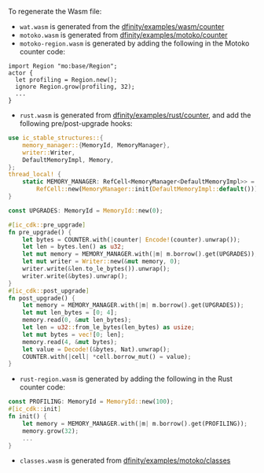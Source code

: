 To regenerate the Wasm file:

* `wat.wasm` is generated from the [dfinity/examples/wasm/counter](https://github.com/dfinity/examples/tree/master/wasm/counter)
* `motoko.wasm` is generated from [dfinity/examples/motoko/counter](https://github.com/dfinity/examples/tree/master/motoko/counter)
* `motoko-region.wasm` is generated by adding the following in the Motoko counter code:
```motoko
import Region "mo:base/Region";
actor {
  let profiling = Region.new();
  ignore Region.grow(profiling, 32);
  ...
}
```
* `rust.wasm` is generated from [dfinity/examples/rust/counter](https://github.com/dfinity/examples/tree/master/rust/counter), and add the following pre/post-upgrade hooks:
```rust
use ic_stable_structures::{
    memory_manager::{MemoryId, MemoryManager},
    writer::Writer,
    DefaultMemoryImpl, Memory,
};
thread_local! {
    static MEMORY_MANAGER: RefCell<MemoryManager<DefaultMemoryImpl>> =
        RefCell::new(MemoryManager::init(DefaultMemoryImpl::default()));
}

const UPGRADES: MemoryId = MemoryId::new(0);

#[ic_cdk::pre_upgrade]
fn pre_upgrade() {
    let bytes = COUNTER.with(|counter| Encode!(counter).unwrap());
    let len = bytes.len() as u32;
    let mut memory = MEMORY_MANAGER.with(|m| m.borrow().get(UPGRADES));
    let mut writer = Writer::new(&mut memory, 0);
    writer.write(&len.to_le_bytes()).unwrap();
    writer.write(&bytes).unwrap();
}
#[ic_cdk::post_upgrade]
fn post_upgrade() {
    let memory = MEMORY_MANAGER.with(|m| m.borrow().get(UPGRADES));
    let mut len_bytes = [0; 4];
    memory.read(0, &mut len_bytes);
    let len = u32::from_le_bytes(len_bytes) as usize;
    let mut bytes = vec![0; len];
    memory.read(4, &mut bytes);
    let value = Decode!(&bytes, Nat).unwrap();
    COUNTER.with(|cell| *cell.borrow_mut() = value);
}
```
* `rust-region.wasm` is generated by adding the following in the Rust counter code:
```rust
const PROFILING: MemoryId = MemoryId::new(100);
#[ic_cdk::init]
fn init() {
    let memory = MEMORY_MANAGER.with(|m| m.borrow().get(PROFILING));
    memory.grow(32);
    ...
}
```
* `classes.wasm` is generated from [dfinity/examples/motoko/classes](https://github.com/dfinity/examples/blob/master/motoko/classes/src/map/Map.mo)
